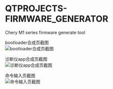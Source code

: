 ﻿# QTPROJECTS-FIRMWARE_GENERATOR
Chery M1 series firmware generate tool

bootloader合成页截图\
![bootloader合成页截图](https://github.com/bingshuizhilian/QTPROJECTS-FIRMWARE_GENERATOR/blob/master/resources/pic1.png)

诊断仪app合成页截图\
![诊断仪app合成页截图](https://github.com/bingshuizhilian/QTPROJECTS-FIRMWARE_GENERATOR/blob/master/resources/pic2.png)

命令输入页截图\
![命令输入页截图](https://github.com/bingshuizhilian/QTPROJECTS-FIRMWARE_GENERATOR/blob/master/resources/pic3.png)
